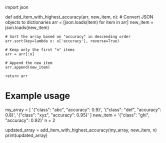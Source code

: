 import json

def add_item_with_highest_accuracy(arr, new_item, n):
    # Convert JSON objects to dictionaries
    arr = [json.loads(item) for item in arr]
    new_item = json.loads(new_item)

    # Sort the array based on "accuracy" in descending order
    arr.sort(key=lambda x: x['accuracy'], reverse=True)

    # Keep only the first "n" items
    arr = arr[:n]

    # Append the new item
    arr.append(new_item)

    return arr

# Example usage
my_array = [
    '{"class": "abc", "accuracy": 0.9}',
    '{"class": "def", "accuracy": 0.8}',
    '{"class": "xyz", "accuracy": 0.95}'
]
new_item = '{"class": "ghi", "accuracy": 0.92}'
n = 2

updated_array = add_item_with_highest_accuracy(my_array, new_item, n)
print(updated_array)
